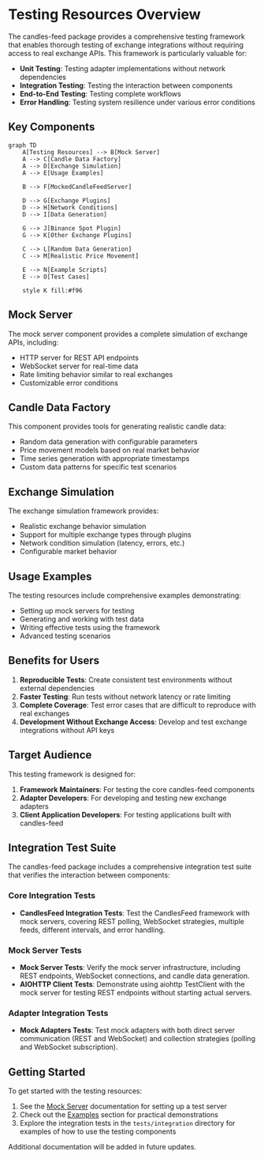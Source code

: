 # Testing Resources Overview

The candles-feed package provides a comprehensive testing framework that enables thorough testing of exchange integrations without requiring access to real exchange APIs. This framework is particularly valuable for:

- **Unit Testing**: Testing adapter implementations without network dependencies
- **Integration Testing**: Testing the interaction between components
- **End-to-End Testing**: Testing complete workflows
- **Error Handling**: Testing system resilience under various error conditions

## Key Components

```mermaid
graph TD
    A[Testing Resources] --> B[Mock Server]
    A --> C[Candle Data Factory]
    A --> D[Exchange Simulation]
    A --> E[Usage Examples]

    B --> F[MockedCandleFeedServer]

    D --> G[Exchange Plugins]
    D --> H[Network Conditions]
    D --> I[Data Generation]

    G --> J[Binance Spot Plugin]
    G --> K[Other Exchange Plugins]

    C --> L[Random Data Generation]
    C --> M[Realistic Price Movement]

    E --> N[Example Scripts]
    E --> O[Test Cases]

    style K fill:#f96
```

## Mock Server

The mock server component provides a complete simulation of exchange APIs, including:

- HTTP server for REST API endpoints
- WebSocket server for real-time data
- Rate limiting behavior similar to real exchanges
- Customizable error conditions

## Candle Data Factory

This component provides tools for generating realistic candle data:

- Random data generation with configurable parameters
- Price movement models based on real market behavior
- Time series generation with appropriate timestamps
- Custom data patterns for specific test scenarios

## Exchange Simulation

The exchange simulation framework provides:

- Realistic exchange behavior simulation
- Support for multiple exchange types through plugins
- Network condition simulation (latency, errors, etc.)
- Configurable market behavior

## Usage Examples

The testing resources include comprehensive examples demonstrating:

- Setting up mock servers for testing
- Generating and working with test data
- Writing effective tests using the framework
- Advanced testing scenarios

## Benefits for Users

1. **Reproducible Tests**: Create consistent test environments without external dependencies
2. **Faster Testing**: Run tests without network latency or rate limiting
3. **Complete Coverage**: Test error cases that are difficult to reproduce with real exchanges
4. **Development Without Exchange Access**: Develop and test exchange integrations without API keys

## Target Audience

This testing framework is designed for:

1. **Framework Maintainers**: For testing the core candles-feed components
2. **Adapter Developers**: For developing and testing new exchange adapters
3. **Client Application Developers**: For testing applications built with candles-feed

## Integration Test Suite

The candles-feed package includes a comprehensive integration test suite that verifies the interaction between components:

### Core Integration Tests

- **CandlesFeed Integration Tests**: Test the CandlesFeed framework with mock servers, covering REST polling, WebSocket strategies, multiple feeds, different intervals, and error handling.

### Mock Server Tests

- **Mock Server Tests**: Verify the mock server infrastructure, including REST endpoints, WebSocket connections, and candle data generation.
- **AIOHTTP Client Tests**: Demonstrate using aiohttp TestClient with the mock server for testing REST endpoints without starting actual servers.

### Adapter Integration Tests

- **Mock Adapters Tests**: Test mock adapters with both direct server communication (REST and WebSocket) and collection strategies (polling and WebSocket subscription).

## Getting Started

To get started with the testing resources:

1. See the [Mock Server](mock_server.md) documentation for setting up a test server
2. Check out the [Examples](../examples/mock_server_example.md) section for practical demonstrations
3. Explore the integration tests in the `tests/integration` directory for examples of how to use the testing components

Additional documentation will be added in future updates.
